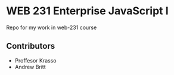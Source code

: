 <h1>WEB 231 Enterprise JavaScript I</h1>
Repo for my work in web-231 course
<h2>Contributors</h2>
<ul>
<li>Proffesor Krasso</li>
<li>Andrew Britt</li>
</ul>